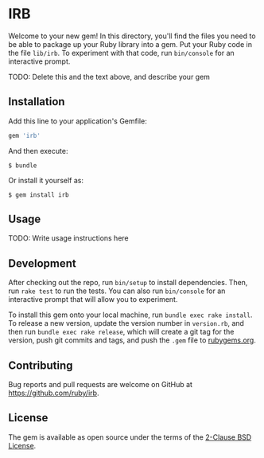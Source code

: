 # IRB

Welcome to your new gem! In this directory, you'll find the files you need to be able to package up your Ruby library into a gem. Put your Ruby code in the file `lib/irb`. To experiment with that code, run `bin/console` for an interactive prompt.

TODO: Delete this and the text above, and describe your gem

## Installation

Add this line to your application's Gemfile:

```ruby
gem 'irb'
```

And then execute:

    $ bundle

Or install it yourself as:

    $ gem install irb

## Usage

TODO: Write usage instructions here

## Development

After checking out the repo, run `bin/setup` to install dependencies. Then, run `rake test` to run the tests. You can also run `bin/console` for an interactive prompt that will allow you to experiment.

To install this gem onto your local machine, run `bundle exec rake install`. To release a new version, update the version number in `version.rb`, and then run `bundle exec rake release`, which will create a git tag for the version, push git commits and tags, and push the `.gem` file to [rubygems.org](https://rubygems.org).

## Contributing

Bug reports and pull requests are welcome on GitHub at https://github.com/ruby/irb.

## License

The gem is available as open source under the terms of the [2-Clause BSD License](https://opensource.org/licenses/BSD-2-Clause).
